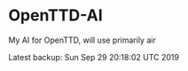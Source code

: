 # OpenTTD-AI
My AI for OpenTTD, will use primarily air

Latest backup: Sun Sep 29 20:18:02 UTC 2019
